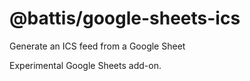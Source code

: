 # @battis/google-sheets-ics

Generate an ICS feed from a Google Sheet

Experimental Google Sheets add-on.
